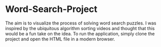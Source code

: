 # Word-Search-Project
The aim is to visualize the process of solving word search puzzles.
I was inspired by the ubiquitous algorithm sorting videos and thought that this would be a fun take on the idea. 
To run the application, simply clone the project and open the HTML file in a modern browser. 
